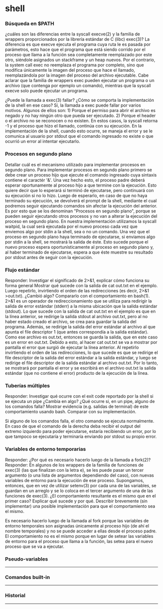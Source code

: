 # shell

### Búsqueda en $PATH
¿cuáles son las diferencias entre la syscall execve(2) y la familia de wrappers proporcionados por la librería estándar de C (libc) exec(3)?
La diferencia es que execve ejecuta el programa cuya ruta le es pasada por parámetros, esto hace que el programa que está siendo corrido por el proceso que llama a la función sea completamente reemplazado por este otro, siéndole asignados un stackframe y un heap nuevos.
Por el contrario, la system call exec no reemplaza el programa por completo, sino que modifica únicamente la imagen del proceso que hace el llamado, reemplazándola por la imagen del proceso del archivo ejecutable. 
Cabe aclarar que la familia de wrappers exec pueden ejecutar un programa o un archivo (que contenga por ejemplo un comando), mientras que la syscall execve solo puede ejecutar un programa.

¿Puede la llamada a exec(3) fallar? ¿Cómo se comporta la implementación de la shell en ese caso?
Sí, la llamada a exec puede fallar por varios motivos. Algunos de ellos son:
	1) Porque el permiso para abrir el archivo es negado y no hay ningún otro que pueda ser ejecutado.
	2) Porque el header o el archivo no se reconocen o no existen.
En estos casos, la syscall retorna -1 y el proceso que hizo el llamado, continúa con su ejecución.
En la implementación de la shell, cuando esto ocurre, se maneja el error y se le comunica al usuario por stdout que el comando ingresado no existe o que ocurrió un error al intentar ejecutarlo.


### Procesos en segundo plano

Detallar cuál es el mecanismo utilizado para implementar procesos en segundo plano.
Para implementar procesos en segundo plano primero se debe crear un proceso hijo que ejecute el comando ingresado cuya sintaxis contiene el caractér '&'.
Una vez hecho esto, el proceso padre deberá esperar oportunamente al proceso hijo a que termine con la ejecución. Esto quiere decir que lo esperará si terminó de ejecutarse, pero continuará con su ejecución si no lo hizo. 
Luego de esperarlo, en caso de que no haya terminado su ejecución, se devolverá el prompt de la shell, mediante el cual podremos seguir ejecutando comandos sin afectar la ejecución del anterior. Es por esto que se los denominan "Procesos en segundo plano", 
	porque se pueden seguir ejecutando otros procesos y no van a alterar la ejecución del proceso en segundo plano.
En nuestra implementación utilizamos la syscall waitpid, la cual será ejecutada por el nuevo proceso cada vez que enviemos algo por stdin a la shell, sea o no un comando.
Una vez que el proceso en segundo plano haya terminado de ejecutarse, si enviamos algo por stdin a la shell, se mostrará la salida de éste. Esto sucede porque el nuevo proceso espera oportunísticamente al proceso en segundo plano y, al haber terminado de ejecutarse, espera a que éste muestre su resultado por stdout antes de seguir con la ejecución.


### Flujo estándar



Responder: Investigar el significado de 2>&1, explicar cómo funciona su forma general
Mostrar qué sucede con la salida de cat out.txt en el ejemplo.
Luego repetirlo, invirtiendo el orden de las redirecciones (es decir, 2>&1 >out.txt). ¿Cambió algo? Compararlo con el comportamiento en bash(1).
2>&1 es un operador de redireccionamiento que se utiliza para redirigir la salida de error estándar (stderr) a la misma ubicación que la salida estándar (stdout).
Lo que sucede con la salida de cat out.txt en el ejemplo es que en la línea anterior, se redirige la salida stdout al archivo out.txt, pero al no haber estado creado el archivo, se crea para guardar la salida del programa. Además, se redirige la salida del error estándar al archivo al que apunta el file descriptor 1 (que antes correspondía a la salida estándar). Como ese archivo es out.txt, entonces se guarda la salida, que en este caso es un error en out.txt.
Debido a esto, al hacer cat out.txt se va a mostrar por pantalla el error que surgió de ejecutar la línea anterior.
Al repetirlo invirtiendo el orden de las redirecciones, lo que sucede es que se redirige el file descriptor de la salida del error estándar a la salida estándar, y luego se redirige el file descriptor de la salida estándar al archivo out.txt. Por lo tanto, se mostrará por pantalla el error y se escribirá en el archivo out.txt la salida estándar (que no contiene el error) producto de la ejecución de la línea.

### Tuberías múltiples
Responder: Investigar qué ocurre con el exit code reportado por la shell si se ejecuta un pipe
¿Cambia en algo?
¿Qué ocurre si, en un pipe, alguno de los comandos falla? Mostrar evidencia (e.g. salidas de terminal) de este comportamiento usando bash. Comparar con su implementación.

Si alguno de los comandos falla, el otro comando se ejecuta normalmente. En caso de que el comando de la derecha deba recibir el output del extremo izquierdo para poder ejecutarse, estaría recibiendo un error, por lo que tampoco se ejecutaría y terminaría enviando por stdout su propio error.

### Variables de entorno temporarias

Responder: ¿Por qué es necesario hacerlo luego de la llamada a fork(2)?
Responder: En algunos de los wrappers de la familia de funciones de exec(3) (las que finalizan con la letra e), se les puede pasar un tercer argumento (o una lista de argumentos dependiendo del caso), con nuevas variables de entorno para la ejecución de ese proceso. Supongamos, entonces, que en vez de utilizar setenv(3) por cada una de las variables, se guardan en un arreglo y se lo coloca en el tercer argumento de una de las funciones de exec(3).
¿El comportamiento resultante es el mismo que en el primer caso? Explicar qué sucede y por qué.
Describir brevemente (sin implementar) una posible implementación para que el comportamiento sea el mismo.

Es necesario hacerlo luego de la llamada al fork porque las variables de entorno temporales son asignadas únicamente al proceso hijo (de ahí el nombre temporales) y no se puede acceder a ellas desde el proceso padre.
El comportamiento no es el mismo porque en lugar de setear las variables de entorno para el proceso que llama a la función, las setea para el nuevo proceso que se va a ejecutar. 

### Pseudo-variables

---

### Comandos built-in

---

### Historial

---
